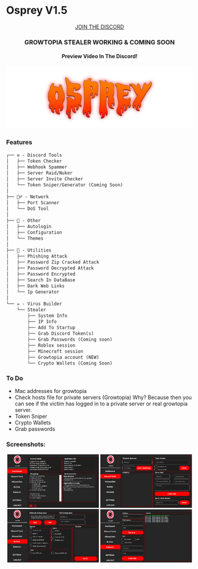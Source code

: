 
# Osprey V1.5
<p align="center">
   <a href="https://discord.gg/GsRGYddPNc">JOIN THE DISCORD</a>
</p>

   <h3 align="center">GROWTOPIA STEALER WORKING & COMING SOON</h1>
   <h4 align="center">Preview Video In The Discord!</h4>

<p align="center" style="text-align: center"> 
  <img width="1200" alt="image" src="https://github.com/east-22/Osprey/blob/9120978e50403180e62dfa222f3e92507e45cfc3/Osprey%20Banner.png">
</p>


### Features
```
┌── ⚒️ - Discord Tools
│   ├── Token Checker
│   ├── Webhook Spammer
│   ├── Server Raid/Nuker
│   ├── Server Invite Checker
│   └── Token Sniper/Generator (Coming Soon)
│
├── 🕵️‍♂️ - Network
│   ├── Port Scanner
│   └── DoS Tool
│
├── 🚀 - Other
│   ├── Autologin
│   ├── Configuration
│   └── Themes
│
├── 🔧 - Utilities
│   ├── Phishing Attack
│   ├── Password Zip Cracked Attack
│   ├── Password Decrypted Attack
│   ├── Password Encrypted
│   ├── Search In DataBase
│   ├── Dark Web Links
│   └── Ip Generator
│
└── ☠️ - Virus Builder
    └── Stealer
        ├── System Info
        ├── IP Info
        ├── Add To Startup
        ├── Grab Discord Token(s)
        ├── Grab Passwords (Coming soon)
        ├── Roblox session
        ├── Minecraft session
        ├── Growtopia account (NEW)
        └── Crypto Wallets (Coming Soon)          
```

### To Do
- Mac addresses for growtopia
- Check hosts file for private servers (Growtopia)
  Why? Because then you can see if the victim has logged in to a private server or real growtopia server.
- Token Sniper
- Crypto Wallets
- Grab passwords

### Screenshots:
<p align="center">
  <img src="OspreyDashboard.png" width="49%"> 
  <img src="OspreyDC.png" width="49%"> 
  <img src="OspreyBuilder.png" width="49%"> 
  <img src="OspreyNetwork.png" width="49%">
  <br><br>
</p>
